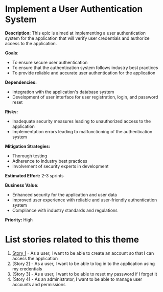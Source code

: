 # Implement a User Authentication System

**Description:** This epic is aimed at implementing a user authentication system for the application that will verify user credentials and authorize access to the application.

**Goals:**
- To ensure secure user authentication
- To ensure that the authentication system follows industry best practices
- To provide reliable and accurate user authentication for the application

**Dependencies:**
- Integration with the application's database system
- Development of user interface for user registration, login, and password reset

**Risks:**
- Inadequate security measures leading to unauthorized access to the application
- Implementation errors leading to malfunctioning of the authentication system

**Mitigation Strategies:**
- Thorough testing
- Adherence to industry best practices
- Involvement of security experts in development

**Estimated Effort:** 2-3 sprints

**Business Value:**
- Enhanced security for the application and user data
- Improved user experience with reliable and user-friendly authentication system
- Compliance with industry standards and regulations

**Priority:** High


# List stories related to this theme
1. [Story 1](documentation/templates/theme/initiatives/epics/stories/story_template.md) - As a user, I want to be able to create an account so that I can access the application
2. [Story 2] - As a user, I want to be able to log in to the application using my credentials
3. [Story 3] - As a user, I want to be able to reset my password if I forget it
4. [Story 4] - As an administrator, I want to be able to manage user accounts and permissions